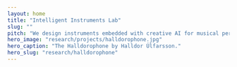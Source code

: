 ```yaml
---
layout: home
title: "Intelligent Instruments Lab"
slug: ""
pitch: "We design instruments embedded with creative AI for musical performance. New instruments for new music! Our aim is to understand ourselves as users of intelligent technologies. "
hero_image: "research/projects/halldorophone.jpg"
hero_caption: "The Halldorophone by Halldor Úlfarsson."
hero_slug: "research/halldorophone"
---
```


